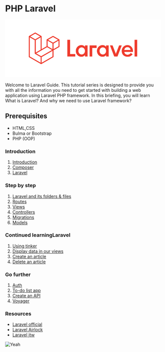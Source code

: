 # PHP Laravel
![Laravel](assets/laravel-6-logo.png)

Welcome to Laravel Guide. This tutorial series is designed to provide you with all the information you need to get started with building a web application using Laravel PHP framework. In this briefing, you will learn What is Laravel? And why we need to use Laravel framework? 

## Prerequisites
- HTML,CSS
- Bulma or Bootstrap
- PHP (OOP)

### Introduction

1. [Introduction](01.Introduction/a.introduction.md)
2. [Composer](01.Introduction/b.composer.md)
3. [Laravel](01.Introduction/c.laravel.md)

### Step by step
1. [Laravel and its folders & files](02.TheBasics/a.hierachy.md)
2. [Routes](02.TheBasics/b.routes.md)
3. [Views](02.TheBasics/c.views.md)
4. [Controllers](02.TheBasics/d.controllers.md)
5. [Migrations](02.TheBasics/e.migrations.md)
6. [Models](02.TheBasics/f.models.md)

### Continued **learningLaravel**
1. [Using tinker](03.Exercice/a.step1.md)
2. [Display data in our views](03.Exercice/b.step2.md)
3. [Create an article](03.Exercice/c.step3.md)
4. [Delete an article](03.Exercice/d.step4.md)


### Go further
1. [Auth]()
2. [To-do list app]()
3. [Create an API](/04.GoFurther/c.API.md)
4. [Voyager]()

### Resources
- [Laravel official](https://laravel.com/)
- [Laravel Airlock](https://github.com/laravel/airlock)
- [Laravel jtw](https://github.com/tymondesigns/jwt-auth)


![Yeah](https://media.giphy.com/media/eoxomXXVL2S0E/giphy.gif)